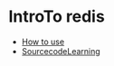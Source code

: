 # IntroTo redis

+ [How to use](./HowtoUse/README.md)
+ [SourcecodeLearning](./SourceCodeStudy/README.md)

